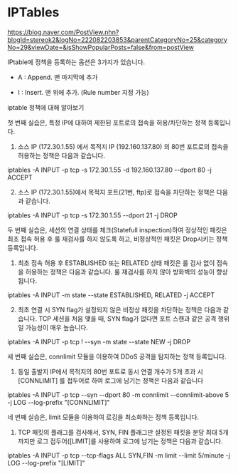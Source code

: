 # IPTables

https://blog.naver.com/PostView.nhn?blogId=stereok2&logNo=222082203853&parentCategoryNo=25&categoryNo=29&viewDate=&isShowPopularPosts=false&from=postView

IPtable에 정책을 등록하는 옵션은 3가지가 있습니다.

- A : Append. 맨 마지막에 추가

- I : Insert. 맨 위에 추가. (Rule number  지정 가능)

iptable 정책에 대해 알아보기

첫 번째 실습은, 특정 IP에 대하여 제한된 포트로의 접속을 허용/차단하는 정책 등록입니다.

1) 소스 IP (172.30.1.55) 에서 목적지 IP (192.160.137.80) 의 80번 포트로의 접속을 허용하는 정책은 다음과 같습니다.

iptables -A INPUT -p tcp -s 172.30.1.55 -d 192.160.137.80 --dport 80 -j ACCEPT

2) 소스 IP (172.30.1.55)에서 목적지 포트(21번, ftp)로 접속을 차단하는 정책은 다음과 같습니다.

iptables -A INPUT -p tcp -s 172.30.1.55 --dport 21 -j DROP

두 번째 실습은, 세션의 연결 상태를 체크(Statefull inspection)하여 정상적인 패킷은 최초 접속 허용 후 룰 재검사를 하지 않도록 하고, 비정상적인 패킷은 Drop시키는 정책 등록입니다.

1) 최초 접속 허용 후 ESTABLISHED 또는 RELATED 상태 패킷은 룰 검사 없이 접속을 허용하는 정책은 다음과 같습니다. 룰 재검사를 하지 않아 방화벽의 성능이 향상됩니다. 

iptables -A INPUT -m state --state ESTABLISHED, RELATED -j ACCEPT

2) 최초 연결 시 SYN flag가 설정되지 않은 비정상 패킷을 차단하는 정책은 다음과 같습니다. TCP 세션을 처음 맺을 때, SYN flag가 없다면 포트 스캔과 같은 공격 행위일 가능성이 매우 높습니다.

iptables -A INPUT -p tcp ! --syn -m state --state NEW -j DROP

세 번째 실습은, connlimit 모듈을 이용하여 DDoS 공격을 탐지하는 정책 등록입니다.

1) 동일 출발지 IP에서 목적지의 80번 포트로 동시 연결 개수가 5개 초과 시 [CONNLIMIT] 를 접두어로 하여 로그에 남기는 정책은 다음과 같습니다

iptables -A INPUT -p tcp --syn --dport 80 -m connlimit --connlimit-above 5 -j LOG --log-prefix "[CONNLIMIT]"

네 번째 실습은, limit 모듈을 이용하여 로깅을 최소화하는 정책 등록입니다.

1) TCP  패킷의 플래그를 검사해서, SYN, FIN 플래그만 설정된 패킷을 분당 최대 5개까지만 로그 접두어([LIMIT]를 사용하여 로그에 남기는 정책은 다음과 같습니다.

iptables -A INPUT -p tcp --tcp-flags ALL SYN,FIN -m limit --limit 5/minute -j LOG --log-prefix "[LIMIT]"




